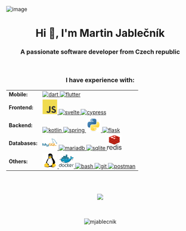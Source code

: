 ![image](https://github.com/user-attachments/assets/fc323c52-f318-4f0a-8ffb-62af3ff1c326)<h1 align="center">Hi 👋, I'm Martin Jablečník</h1>
<h3 align="center">A passionate software developer from Czech republic</h3>
<!--
<p align="left"> <img src="https://komarev.com/ghpvc/?username=mjablecnik&label=Profile%20views&color=0e75b6&style=flat" alt="mjablecnik" /> </p>
-->

<!--

- 👨‍💻 All of my projects are available in my [Github profile](https://github.com/mjablecnik?tab=repositories&q=&type=source&language=dart&sort=)

- 📝 I regularly write articles on [Dev.to](https://dev.to/mjablecnik)

- 📄 Know about my experiences in [LinkedIn](https://cz.linkedin.com/in/martin-jable%C4%8Dn%C3%ADk-4b5a8679)
-->
<!--
<br>

### Blog posts
<!-- BLOG-POST-LIST:START -->
<!-- BLOG-POST-LIST:END -->

<br>
<h3 align="center">I have experience with:</h3>
<p align="center"> 
  <table  align="center">
    <tr><td>
      <b>Mobile:</b>
      </td><td>
  <a href="https://dart.dev" target="_blank" rel="noreferrer"> 
    <img src="https://www.vectorlogo.zone/logos/dartlang/dartlang-icon.svg" alt="dart" width="40" height="40"/> 
  </a> 
  <a href="https://flutter.dev" target="_blank" rel="noreferrer"> 
    <img src="https://www.vectorlogo.zone/logos/flutterio/flutterio-icon.svg" alt="flutter" width="40" height="40"/> 
  </a> <!--
  <a href="https://cordova.apache.org/" target="_blank" rel="noreferrer"> 
    <img src="https://www.vectorlogo.zone/logos/apache_cordova/apache_cordova-icon.svg" alt="apachecordova" width="40" height="40"/> 
  </a>
-->
      </td></tr>
    <tr><td>
      <b>Frontend:</b>
      </td><td>
  <a href="https://developer.mozilla.org/en-US/docs/Web/JavaScript" target="_blank" rel="noreferrer"> 
    <img src="https://raw.githubusercontent.com/devicons/devicon/master/icons/javascript/javascript-original.svg" alt="javascript" width="40" height="40"/> 
  </a> 
  <a href="https://svelte.dev" target="_blank" rel="noreferrer"> 
    <img src="https://upload.wikimedia.org/wikipedia/commons/1/1b/Svelte_Logo.svg" alt="svelte" width="40" height="40"/> 
  </a> 
    <a href="https://www.cypress.io" target="_blank" rel="noreferrer"> 
    <img src="https://raw.githubusercontent.com/simple-icons/simple-icons/6e46ec1fc23b60c8fd0d2f2ff46db82e16dbd75f/icons/cypress.svg" alt="cypress" width="40" height="40"/>   
      </a>
      <!--
  <a href="https://vuejs.org/" target="_blank" rel="noreferrer"> 
    <img src="https://raw.githubusercontent.com/devicons/devicon/master/icons/vuejs/vuejs-original-wordmark.svg" alt="vuejs" width="40" height="40"/> 
  </a>
      <a href="https://www.figma.com/" target="_blank" rel="noreferrer"> 
        <img src="https://www.vectorlogo.zone/logos/figma/figma-icon.svg" alt="figma" width="40" height="40"/> 
      </a>
-->
      </td></tr>
    <tr><td>
      <b>Backend:</b>
      </td><td>
  <a href="https://kotlinlang.org" target="_blank" rel="noreferrer"> 
    <img src="https://www.vectorlogo.zone/logos/kotlinlang/kotlinlang-icon.svg" alt="kotlin" width="40" height="40"/> 
  </a> 
  <a href="https://spring.io/" target="_blank" rel="noreferrer"> 
    <img src="https://www.vectorlogo.zone/logos/springio/springio-icon.svg" alt="spring" width="40" height="40"/> 
  </a>
  <a href="https://www.python.org" target="_blank" rel="noreferrer"> 
    <img src="https://raw.githubusercontent.com/devicons/devicon/master/icons/python/python-original.svg" alt="python" width="40" height="40"/> 
  </a> 
  <a href="https://flask.palletsprojects.com/" target="_blank" rel="noreferrer"> 
    <img src="https://w7.pngwing.com/pngs/164/57/png-transparent-flask-logos-brands-icon.png" alt="flask" width="40" height="40"/> 
  </a>  </td></tr>
    <tr><td>
      <b>Databases:</b>
      </td><td>
  <a href="https://www.mysql.com/" target="_blank" rel="noreferrer"> 
    <img src="https://raw.githubusercontent.com/devicons/devicon/master/icons/mysql/mysql-original-wordmark.svg" alt="mysql" width="40" height="40"/> 
  </a>
  <a href="https://mariadb.org/" target="_blank" rel="noreferrer"> 
    <img src="https://www.vectorlogo.zone/logos/mariadb/mariadb-icon.svg" alt="mariadb" width="40" height="40"/> 
  </a>
  <a href="https://www.sqlite.org/" target="_blank" rel="noreferrer"> 
    <img src="https://www.vectorlogo.zone/logos/sqlite/sqlite-icon.svg" alt="sqlite" width="40" height="40"/> 
  </a>
  <a href="https://redis.io" target="_blank" rel="noreferrer"> 
    <img src="https://raw.githubusercontent.com/devicons/devicon/master/icons/redis/redis-original-wordmark.svg" alt="redis" width="40" height="40"/> 
  </a>
  </td></tr>
    <tr><td>
      <b>Others:</b>
       </td><td>
  <a href="https://www.linux.org/" target="_blank" rel="noreferrer"> 
    <img src="https://raw.githubusercontent.com/devicons/devicon/master/icons/linux/linux-original.svg" alt="linux" width="40" height="40"/> 
  </a> 
  <a href="https://www.docker.com/" target="_blank" rel="noreferrer"> 
    <img src="https://raw.githubusercontent.com/devicons/devicon/master/icons/docker/docker-original-wordmark.svg" alt="docker" width="40" height="40"/> 
  </a>
  <a href="https://www.gnu.org/software/bash/" target="_blank" rel="noreferrer"> 
    <img src="https://www.vectorlogo.zone/logos/gnu_bash/gnu_bash-icon.svg" alt="bash" width="40" height="40"/> 
  </a>
  <a href="https://git-scm.com/" target="_blank" rel="noreferrer"> 
    <img src="https://www.vectorlogo.zone/logos/git-scm/git-scm-icon.svg" alt="git" width="40" height="40"/> 
  </a> 
  <a href="https://postman.com" target="_blank" rel="noreferrer"> 
    <img src="https://www.vectorlogo.zone/logos/getpostman/getpostman-icon.svg" alt="postman" width="40" height="40"/> 
  </a> 
      </td></tr>
    </table>
</p>
<br><br>

<p align="center"> 
    <img src="https://github-profile-trophy.vercel.app/?username=mjablecnik&column=6" />
</p>

<br><p align="center"> 
<img align="center" src="https://github-readme-stats.vercel.app/api?username=mjablecnik&show_icons=true&locale=en" alt="mjablecnik" />
  
  <!--
<div align="center">
  <img align="center" src="http://github-readme-streak-stats.herokuapp.com?user=mjablecnik&theme=solarized-light&date_format=M%20j%5B%2C%20Y%5D&dates=434D67&sideLabels=268BD2&currStreakNum=434D67&currStreakLabel=268BD2&background=FFFEFE&fire=5AA9FB&ring=2F80EDAE&sideNums=434D67" />
  </div>
-->
</p>

<!--
<h3 align="left">Connect with me:</h3>
<p align="left">
<a href="https://dev.to/mjablecnik" target="blank"><img align="center" src="https://raw.githubusercontent.com/rahuldkjain/github-profile-readme-generator/master/src/images/icons/Social/devto.svg" alt="mjablecnik" height="30" width="40" /></a>
<a href="https://linkedin.com/in/https://cz.linkedin.com/in/martin-jable%c4%8dn%c3%adk-4b5a8679" target="blank"><img align="center" src="https://raw.githubusercontent.com/rahuldkjain/github-profile-readme-generator/master/src/images/icons/Social/linked-in-alt.svg" alt="https://cz.linkedin.com/in/martin-jable%c4%8dn%c3%adk-4b5a8679" height="30" width="40" /></a>
<a href="https://stackoverflow.com/users/mjablecnik" target="blank"><img align="center" src="https://raw.githubusercontent.com/rahuldkjain/github-profile-readme-generator/master/src/images/icons/Social/stack-overflow.svg" alt="mjablecnik" height="30" width="40" /></a>
</p>
-->
<!--
<p><img align="left" src="https://github-readme-stats.vercel.app/api/top-langs?username=mjablecnik&show_icons=true&locale=en&layout=compact" alt="mjablecnik" /></p>
-->
